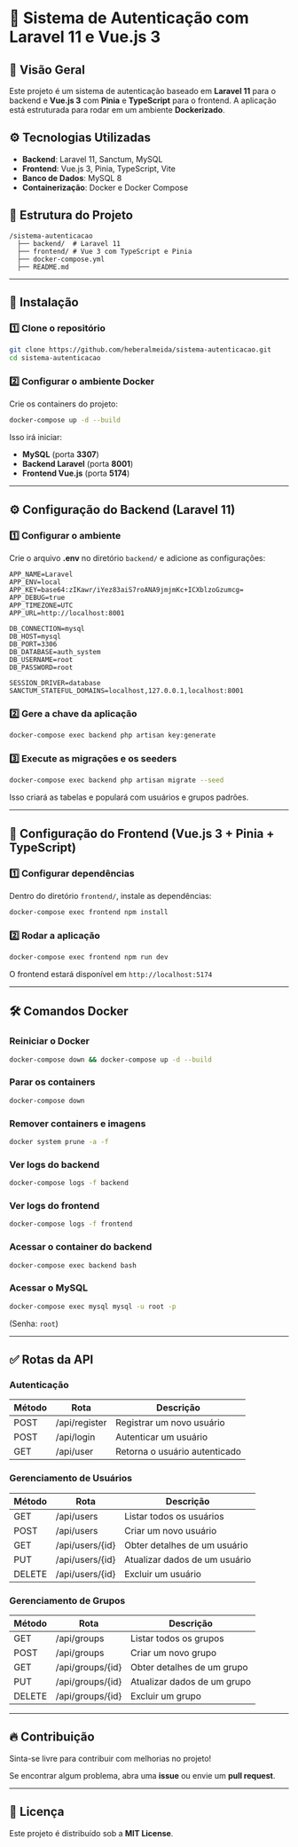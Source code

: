 # 📌 Sistema de Autenticação com Laravel 11 e Vue.js 3

## 🚀 Visão Geral
Este projeto é um sistema de autenticação baseado em **Laravel 11** para o backend e **Vue.js 3** com **Pinia** e **TypeScript** para o frontend.
A aplicação está estruturada para rodar em um ambiente **Dockerizado**.

## ⚙️ Tecnologias Utilizadas
- **Backend**: Laravel 11, Sanctum, MySQL
- **Frontend**: Vue.js 3, Pinia, TypeScript, Vite
- **Banco de Dados**: MySQL 8
- **Containerização**: Docker e Docker Compose

## 📂 Estrutura do Projeto
```
/sistema-autenticacao
  ├── backend/  # Laravel 11
  ├── frontend/ # Vue 3 com TypeScript e Pinia
  ├── docker-compose.yml
  ├── README.md
```

---
## 📌 Instalação
### 1️⃣ **Clone o repositório**
```sh
git clone https://github.com/heberalmeida/sistema-autenticacao.git
cd sistema-autenticacao
```

### 2️⃣ **Configurar o ambiente Docker**
Crie os containers do projeto:
```sh
docker-compose up -d --build
```

Isso irá iniciar:
- **MySQL** (porta **3307**)
- **Backend Laravel** (porta **8001**)
- **Frontend Vue.js** (porta **5174**)


---
## ⚙️ Configuração do Backend (Laravel 11)
### 1️⃣ **Configurar o ambiente**
Crie o arquivo **.env** no diretório `backend/` e adicione as configurações:

```env
APP_NAME=Laravel
APP_ENV=local
APP_KEY=base64:zIKawr/iYez83aiS7roANA9jmjmKc+ICXblzoGzumcg=
APP_DEBUG=true
APP_TIMEZONE=UTC
APP_URL=http://localhost:8001

DB_CONNECTION=mysql
DB_HOST=mysql
DB_PORT=3306
DB_DATABASE=auth_system
DB_USERNAME=root
DB_PASSWORD=root

SESSION_DRIVER=database
SANCTUM_STATEFUL_DOMAINS=localhost,127.0.0.1,localhost:8001
```

### 2️⃣ **Gere a chave da aplicação**
```sh
docker-compose exec backend php artisan key:generate
```

### 3️⃣ **Execute as migrações e os seeders**
```sh
docker-compose exec backend php artisan migrate --seed
```

Isso criará as tabelas e populará com usuários e grupos padrões.

---
## 🎨 Configuração do Frontend (Vue.js 3 + Pinia + TypeScript)
### 1️⃣ **Configurar dependências**
Dentro do diretório `frontend/`, instale as dependências:
```sh
docker-compose exec frontend npm install
```

### 2️⃣ **Rodar a aplicação**
```sh
docker-compose exec frontend npm run dev
```

O frontend estará disponível em `http://localhost:5174`

---
## 🛠 Comandos Docker
### **Reiniciar o Docker**
```sh
docker-compose down && docker-compose up -d --build
```

### **Parar os containers**
```sh
docker-compose down
```

### **Remover containers e imagens**
```sh
docker system prune -a -f
```

### **Ver logs do backend**
```sh
docker-compose logs -f backend
```

### **Ver logs do frontend**
```sh
docker-compose logs -f frontend
```

### **Acessar o container do backend**
```sh
docker-compose exec backend bash
```

### **Acessar o MySQL**
```sh
docker-compose exec mysql mysql -u root -p
```
(Senha: `root`)

---
## ✅ Rotas da API
### **Autenticação**
| Método | Rota       | Descrição |
|---------|------------|----------------------------|
| POST    | /api/register | Registrar um novo usuário |
| POST    | /api/login    | Autenticar um usuário |
| GET     | /api/user     | Retorna o usuário autenticado |

### **Gerenciamento de Usuários**
| Método | Rota       | Descrição |
|---------|------------|----------------------------|
| GET     | /api/users | Listar todos os usuários |
| POST    | /api/users | Criar um novo usuário |
| GET     | /api/users/{id} | Obter detalhes de um usuário |
| PUT     | /api/users/{id} | Atualizar dados de um usuário |
| DELETE  | /api/users/{id} | Excluir um usuário |

### **Gerenciamento de Grupos**
| Método | Rota       | Descrição |
|---------|------------|----------------------------|
| GET     | /api/groups | Listar todos os grupos |
| POST    | /api/groups | Criar um novo grupo |
| GET     | /api/groups/{id} | Obter detalhes de um grupo |
| PUT     | /api/groups/{id} | Atualizar dados de um grupo |
| DELETE  | /api/groups/{id} | Excluir um grupo |

---
## 🔥 Contribuição
Sinta-se livre para contribuir com melhorias no projeto!

Se encontrar algum problema, abra uma **issue** ou envie um **pull request**.

---
## 📜 Licença
Este projeto é distribuído sob a **MIT License**.

